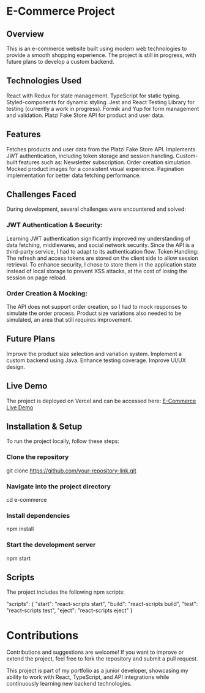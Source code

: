# E-Commerce Project

## Overview
This is an e-commerce website built using modern web technologies to provide a smooth shopping experience. The project is still in progress, with future plans to develop a custom backend.

## Technologies Used
  React with Redux for state management.
  TypeScript for static typing.
  Styled-components for dynamic styling.
  Jest and React Testing Library for testing (currently a work in progress).
  Formik and Yup for form management and validation.
  Platzi Fake Store API for product and user data.

## Features
  Fetches products and user data from the Platzi Fake Store API.
  Implements JWT authentication, including token storage and session handling.
  Custom-built features such as:
  Newsletter subscription.
  Order creation simulation.
  Mocked product images for a consistent visual experience.
  Pagination implementation for better data fetching performance.

## Challenges Faced
During development, several challenges were encountered and solved:

  ### JWT Authentication & Security:
  Learning JWT authentication significantly improved my understanding of data fetching, middlewares, and social network security.
  Since the API is a third-party service, I had to adapt to its authentication flow.
  Token Handling: The refresh and access tokens are stored on the client side to allow session retrieval. To enhance security, I chose to store them in the application state instead of local storage to prevent XSS attacks, at the cost of losing the session on page reload.

  ### Order Creation & Mocking:
  The API does not support order creation, so I had to mock responses to simulate the order process.
  Product size variations also needed to be simulated, an area that still requires improvement.

## Future Plans
Improve the product size selection and variation system.
Implement a custom backend using Java.
Enhance testing coverage.
Improve UI/UX design.

## Live Demo
The project is deployed on Vercel and can be accessed here: [E-Commerce Live Demo](https://e-commerce-opal-seven-34.vercel.app/)

## Installation & Setup
To run the project locally, follow these steps:

  ### Clone the repository
  git clone https://github.com/your-repository-link.git

  ### Navigate into the project directory
  cd e-commerce

  ### Install dependencies
  npm install

  ### Start the development server
  npm start

## Scripts
  The project includes the following npm scripts:

  "scripts": {
    "start": "react-scripts start",
    "build": "react-scripts build",
    "test": "react-scripts test",
    "eject": "react-scripts eject"
  }

# Contributions
Contributions and suggestions are welcome! If you want to improve or extend the project, feel free to fork the repository and submit a pull request.

This project is part of my portfolio as a junior developer, showcasing my ability to work with React, TypeScript, and API integrations while continuously learning new backend technologies.
